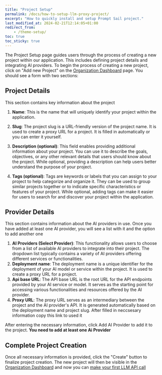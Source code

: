 ```yaml
---
title: "Project Setup"
permalink: /docs/how-to-setup-llm-proxy-project/
excerpt: "How to quickly install and setup Prompt Sail project."
last_modified_at: 2024-02-21T12:14:05+01:00
redirect_from:
    - /theme-setup/
toc: true
toc_sticky: true
---
```


The Project Setup page guides users through the process of creating a new project within our application. This includes defining project details and integrating AI providers. To begin the process of creating a new project, click on "Add new Project" on the [Organization Dashboard](https://promptsail.github.io/prompt_sail/docs/organization-dashboard/) page. You should see a form with two sections:

## Project Details

This section contains key information about the project

1. **Name**: This is the name that will uniquely identify your project within the application.
2. **Slug**: The project slug is a URL-friendly version of the project name. It is used to create a proxy URL for a project. It is filled in automatically or you can enter it yourself.
3. **Description (optional)**: This field enables providing additional information about your project. You can use it to describe the goals, objectives, or any other relevant details that users should know about the project. While optional, providing a description can help users better understand the purpose of your project.

4. **Tags (optional)**: Tags are keywords or labels that you can assign to your project to help categorize and organize it. They can be used to group similar projects together or to indicate specific characteristics or features of your project. While optional, adding tags can make it easier for users to search for and discover your project within the application.

## Provider Details

This section contains information about the AI providers in use. Once you have added at least one AI provider, you will see a list with it and the option to add another one

1. **AI Providers (Select Provider)**: This functionality allows users to choose from a list of available AI providers to integrate into their project. The dropdown list typically contains a variety of AI providers offering different services or functionalities.
2. **Deployment name**: The deployment name is a unique identifier for the deployment of your AI model or service within the project. It is used to create a proxy URL for a project.
3. **Api base URL**: The API base URL is the root URL for the API endpoints provided by your AI service or model. It serves as the starting point for accessing various functionalities and resources offered by the AI provider.
4. **Proxy URL**: The proxy URL serves as an intermediary between the project and the AI provider's API. It is generated automatically based on the deployment name and project slug. After filled in neccsesary information copy this link to used it

After entering the necessary information, click Add AI Provider to add it to the project. **You need to add at least one Ai Provider**

## Complete Project Creation

Once all necessary information is provided, click the "Create" button to finalize project creation. The new project will then be visible in the [Organization Dashboard](https://promptsail.github.io/prompt_sail/docs/organization-dashboard/) and now you can [make your first LLM API call](https://promptsail.github.io/prompt_sail/docs/quick-start-guide/#make-your-first-api-call)